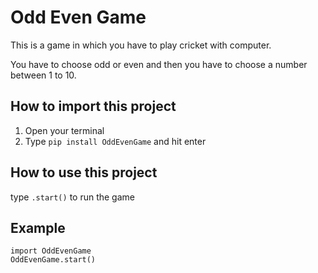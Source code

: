 # Odd Even Game
This is a game in which you have to play cricket with computer. 

You have to choose odd or even and then you have to choose a number between 1 to 10.

## How to import this project
1. Open your terminal 
2. Type `pip install OddEvenGame` and hit enter

## How to use this project
   type `.start()` to run the game
   
## Example
```
import OddEvenGame
OddEvenGame.start()
```